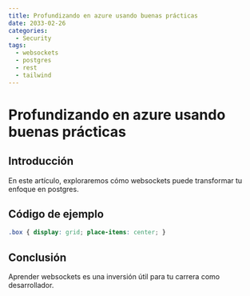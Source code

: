 ```yaml
---
title: Profundizando en azure usando buenas prácticas
date: 2033-02-26
categories:
  - Security
tags:
  - websockets
  - postgres
  - rest
  - tailwind
---
```


# Profundizando en azure usando buenas prácticas

## Introducción

En este artículo, exploraremos cómo websockets puede transformar tu enfoque en postgres.

## Código de ejemplo

```css
.box { display: grid; place-items: center; }
```

## Conclusión

Aprender websockets es una inversión útil para tu carrera como desarrollador.